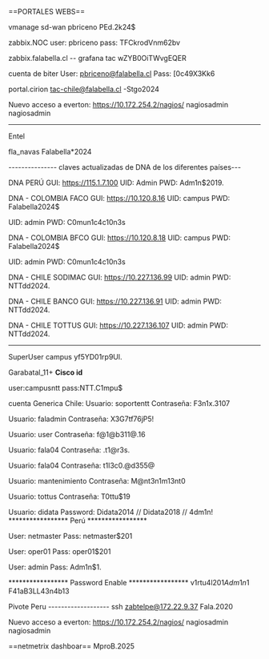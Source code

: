 
==PORTALES WEBS==

vmanage sd-wan
pbriceno
PEd.2k24$

zabbix.NOC
user: pbriceno
pass: TFCkrodVnm62bv

zabbix.falabella.cl -- grafana
tac
wZYB0OiTWvgEQER

cuenta de biter
User: pbriceno@falabella.cl
Pass: [0c49X3Kk6

portal.cirion
tac-chile@falabella.cl
-Stgo2024

Nuevo acceso a everton:
https://10.172.254.2/nagios/
nagiosadmin
nagiosadmin

----------------------------------
Entel

fla_navas
Falabella*2024

--------------- claves actualizadas de DNA de los diferentes países---

DNA PERÚ
GUI: https://115.1.7.100 
UID: Admin
PWD: Adm1n$2019.

DNA - COLOMBIA FACO
GUI: https://10.120.8.16 
UID: campus
PWD: Falabella2024$

UID: admin
PWD: C0mun1c4c10n3s
 
DNA - COLOMBIA BFCO
GUI: https://10.120.8.18 
UID: campus
PWD: Falabella2024$

UID: admin
PWD: C0mun1c4c10n3s
 
DNA - CHILE SODIMAC
GUI: https://10.227.136.99
UID: admin
PWD: NTTdd2024.
 
DNA - CHILE BANCO
GUI: https://10.227.136.91
UID: admin
PWD: NTTdd2024.

DNA - CHILE  TOTTUS
GUI: https://10.227.136.107
UID: admin
PWD: NTTdd2024.

----------------------------------
SuperUser
campus
yf5YD01rp9Ul.

Garabatal_11+
**Cisco id**

user:campusntt
pass:NTT.C1mpu$

cuenta Generica Chile:
Usuario: soportentt
Contraseña: F3n1x.3107

Usuario: faladmin
Contraseña: X3G7tf76jP5!

Usuario: user
Contraseña: f@1@b311@.16

Usuario: fala04
Contraseña: .t1@r3s.

Usuario: fala04
Contraseña: t1l3c0.@d355@
 
Usuario: mantenimiento
Contraseña: M@nt3n1m13nt0

Usuario: tottus 
Contraseña: T0ttu$19
 
Usuario: didata
Password: Didata2014  //  Didata2018  //  4dm1n!
***************** Perú *****************
 
User: netmaster
Pass: netmaster$201
 
User: oper01
Pass: oper01$201
 
User: admin
Pass: Adm1n$1.
 
***************** Password Enable *****************
v1rtu4l$201
Adm1n$1
F41aB3LL43n4b13

Pivote Peru -------------------
ssh zabtelpe@172.22.9.37
Fala.2020

Nuevo acceso a everton:
https://10.172.254.2/nagios/
nagiosadmin
nagiosadmin

==netmetrix dashboar==
MproB.2025
